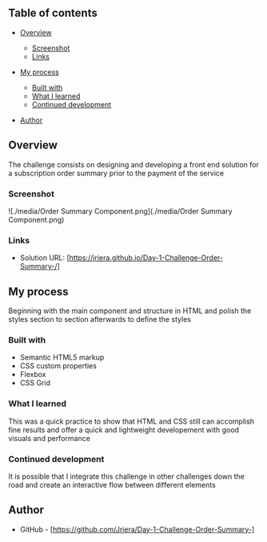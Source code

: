 

## Table of contents

- [Overview](#overview)
  - [Screenshot](#screenshot)
  - [Links](#links)
- [My process](#my-process)
  - [Built with](#built-with)
  - [What I learned](#what-i-learned)
  - [Continued development](#continued-development)
  
- [Author](#author)




## Overview
The challenge consists on designing and developing a front end solution for a subscription order summary prior to the payment of the service


### Screenshot

![./media/Order Summary Component.png](./media/Order Summary Component.png)


### Links

- Solution URL: [https://jriera.github.io/Day-1-Challenge-Order-Summary-/]


## My process
Beginning with the main component and structure in HTML and polish the styles section to section afterwards to define the styles

### Built with

- Semantic HTML5 markup
- CSS custom properties
- Flexbox
- CSS Grid


### What I learned

This was a quick practice to show that HTML and CSS still can accomplish fine results and offer a quick and lightweight developement with good visuals and performance



### Continued development

It is possible that I integrate this challenge in other challenges down the road and create an interactive flow between different elements





## Author


- GitHub - [https://github.com/Jriera/Day-1-Challenge-Order-Summary-] 




